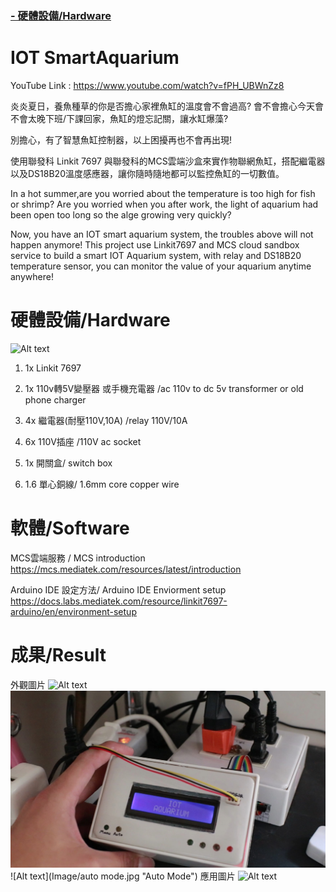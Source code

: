 ### [- 硬體設備/Hardware](#硬體設備hardware) 


# IOT SmartAquarium

YouTube Link : https://www.youtube.com/watch?v=fPH_UBWnZz8

炎炎夏日，養魚種草的你是否擔心家裡魚缸的溫度會不會過高?
會不會擔心今天會不會太晚下班/下課回家，魚缸的燈忘記關，讓水缸爆藻?

別擔心，有了智慧魚缸控制器，以上困擾再也不會再出現!

使用聯發科 Linkit 7697 與聯發科的MCS雲端沙盒來實作物聯網魚缸，搭配繼電器以及DS18B20溫度感應器，讓你隨時隨地都可以監控魚缸的一切數值。

In a hot summer,are you worried about the temperature is too high for fish or shrimp?
Are you worried when you after work, the light of aquarium had been open too long so the alge growing very quickly?

Now, you have an IOT smart aquarium system, the troubles above will not happen anymore!
This project use Linkit7697 and MCS cloud sandbox service to build a smart IOT Aquarium system,
with relay and DS18B20 temperature sensor, you can monitor the value of your aquarium anytime anywhere!


# 硬體設備/Hardware
![Alt text](Image/components.jpg "Components")

1. 1x Linkit 7697

2. 1x 110v轉5V變壓器 或手機充電器 /ac 110v to dc 5v transformer or old phone charger

3. 4x 繼電器(耐壓110V,10A)  /relay 110V/10A

4. 6x 110V插座 /110V ac socket

5. 1x 開關盒/   switch box

6. 1.6 單心銅線/ 1.6mm core copper wire


# 軟體/Software
MCS雲端服務 / MCS introduction
https://mcs.mediatek.com/resources/latest/introduction

Arduino IDE 設定方法/ Arduino IDE Enviorment setup
https://docs.labs.mediatek.com/resource/linkit7697-arduino/en/environment-setup

# 成果/Result
外觀圖片
![Alt text](Image/lotlook.jpg "Outlook")
![Alt text](Image/boot.jpg "Boost")
![Alt text](Image/auto mode.jpg "Auto Mode")
應用圖片
![Alt text](Image/Useing.jpg "Using")
